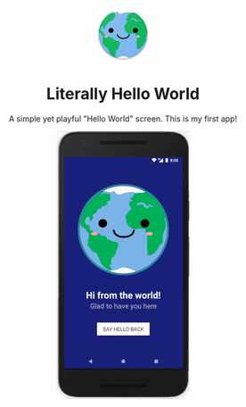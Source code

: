 <div align="center"><img src="app/src/main/res/mipmap-xhdpi/ic_launcher.png"></div>

<h1 align="center">Literally Hello World</h1>
<p align="center">A simple yet playful "Hello World" screen. This is my first app!</p>

<div align="center"><img src="Screenshots/ezgif-5-51a1b7ecda.gif"></img><br/><br/></div>
